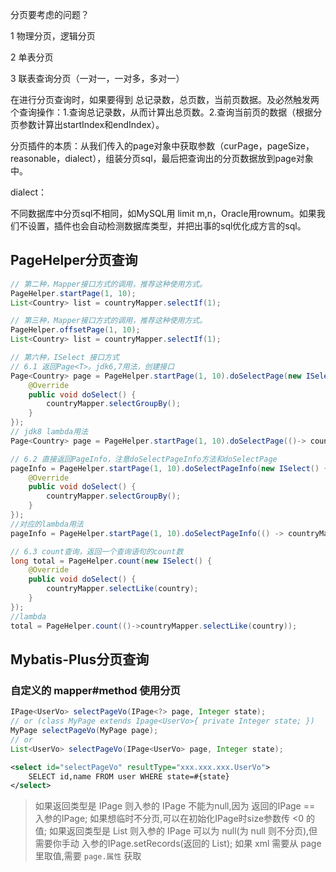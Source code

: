 分页要考虑的问题？

1 物理分页，逻辑分页

2 单表分页

3 联表查询分页（一对一，一对多，多对一）



在进行分页查询时，如果要得到 总记录数，总页数，当前页数据。及必然触发两个查询操作：1.查询总记录数，从而计算出总页数。2.查询当前页的数据（根据分页参数计算出startIndex和endIndex）。



分页插件的本质：从我们传入的page对象中获取参数（curPage，pageSize，reasonable，dialect），组装分页sql，最后把查询出的分页数据放到page对象中。

dialect：

不同数据库中分页sql不相同，如MySQL用 limit m,n，Oracle用rownum。如果我们不设置，插件也会自动检测数据库类型，并把出事的sql优化成方言的sql。





## PageHelper分页查询

```java
// 第二种，Mapper接口方式的调用，推荐这种使用方式。
PageHelper.startPage(1, 10);
List<Country> list = countryMapper.selectIf(1);

// 第三种，Mapper接口方式的调用，推荐这种使用方式。
PageHelper.offsetPage(1, 10);
List<Country> list = countryMapper.selectIf(1);

// 第六种，ISelect 接口方式
// 6.1 返回Page<T>。jdk6,7用法，创建接口
Page<Country> page = PageHelper.startPage(1, 10).doSelectPage(new ISelect() {
    @Override
    public void doSelect() {
        countryMapper.selectGroupBy();
    }
});
// jdk8 lambda用法
Page<Country> page = PageHelper.startPage(1, 10).doSelectPage(()-> countryMapper.selectGroupBy());

// 6.2 直接返回PageInfo，注意doSelectPageInfo方法和doSelectPage
pageInfo = PageHelper.startPage(1, 10).doSelectPageInfo(new ISelect() {
    @Override
    public void doSelect() {
        countryMapper.selectGroupBy();
    }
});
//对应的lambda用法
pageInfo = PageHelper.startPage(1, 10).doSelectPageInfo(() -> countryMapper.selectGroupBy());

// 6.3 count查询，返回一个查询语句的count数
long total = PageHelper.count(new ISelect() {
    @Override
    public void doSelect() {
        countryMapper.selectLike(country);
    }
});
//lambda
total = PageHelper.count(()->countryMapper.selectLike(country));
```

## Mybatis-Plus分页查询

### 自定义的 mapper#method 使用分页

```java
IPage<UserVo> selectPageVo(IPage<?> page, Integer state);
// or (class MyPage extends Ipage<UserVo>{ private Integer state; })
MyPage selectPageVo(MyPage page);
// or
List<UserVo> selectPageVo(IPage<UserVo> page, Integer state);
```

```xml
<select id="selectPageVo" resultType="xxx.xxx.xxx.UserVo">
    SELECT id,name FROM user WHERE state=#{state}
</select>
```



> 如果返回类型是 IPage 则入参的 IPage 不能为null,因为 返回的IPage == 入参的IPage; 如果想临时不分页,可以在初始化IPage时size参数传 <0 的值;
> 如果返回类型是 List 则入参的 IPage 可以为 null(为 null 则不分页),但需要你手动 入参的IPage.setRecords(返回的 List);
> 如果 xml 需要从 page 里取值,需要 `page.属性` 获取